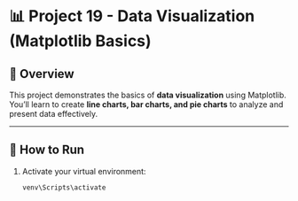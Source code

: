 # 📊 Project 19 - Data Visualization (Matplotlib Basics)

## 📌 Overview
This project demonstrates the basics of **data visualization** using Matplotlib.  
You’ll learn to create **line charts, bar charts, and pie charts** to analyze and present data effectively.

---

## 🚀 How to Run
1. Activate your virtual environment:
   ```bash
   venv\Scripts\activate
